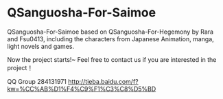 QSanguosha-For-Saimoe
=====================

QSanguosha-For-Saimoe based on QSanguosha-For-Hegemony by Rara and Fsu0413, including the characters from Japanese Animation, manga, light novels and games.

Now the project starts!~ Feel free to contact us if you are interested in the project！

QQ Group 284131971
http://tieba.baidu.com/f?kw=%CC%AB%D1%F4%C9%F1%C3%C8%D5%BD
